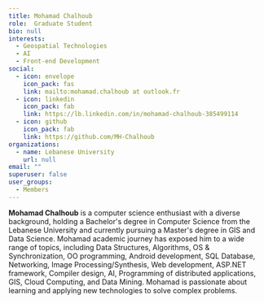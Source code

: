 ```yaml
---
title: Mohamad Chalhoub
role:  Graduate Student
bio: null
interests:
  - Geospatial Technologies
  - AI
  - Front-end Development
social:
  - icon: envelope
    icon_pack: fas
    link: mailto:mohamad.chalhoub at outlook.fr
  - icon: linkedin
    icon_pack: fab
    link: https://lb.linkedin.com/in/mohamad-chalhoub-385499114
  - icon: github
    icon_pack: fab
    link: https://github.com/MH-Chalhoub
organizations:
  - name: Lebanese University
    url: null
email: ""
superuser: false
user_groups:
  - Members
---
```

**Mohamad Chalhoub** is a computer science enthusiast with a diverse background, holding a Bachelor's degree in Computer Science from the Lebanese University and currently pursuing a Master's degree in GIS and Data Science. Mohamad academic journey has exposed him to a wide range of topics, including Data Structures, Algorithms, OS & Synchronization, OO programming, Android development, SQL Database, Networking, Image Processing/Synthesis, Web development, ASP.NET framework, Compiler design, AI, Programming of distributed applications, GIS, Cloud Computing, and Data Mining. Mohamad is passionate about learning and applying new technologies to solve complex problems.